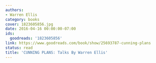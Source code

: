 ```yaml
---
authors:
- Warren Ellis
category: books
cover: 1823605856.jpg
date: 2016-04-16 00:00:00-07:00
ids:
  goodreads: '1823605856'
link: https://www.goodreads.com/book/show/25693787-cunning-plans
status: read
title: 'CUNNING PLANS: Talks By Warren Ellis'
---
```

